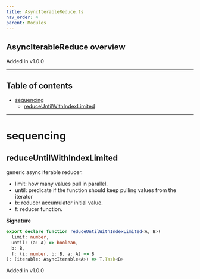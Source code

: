 ```yaml
---
title: AsyncIterableReduce.ts
nav_order: 4
parent: Modules
---
```


## AsyncIterableReduce overview

Added in v1.0.0

---

<h2 class="text-delta">Table of contents</h2>

- [sequencing](#sequencing)
  - [reduceUntilWithIndexLimited](#reduceuntilwithindexlimited)

---

# sequencing

## reduceUntilWithIndexLimited

generic async iterable reducer.

- limit: how many values pull in parallel.
- until: predicate if the function should keep pulling values from the iterator
- b: reducer accumulator initial value.
- f: reducer function.

**Signature**

```ts
export declare function reduceUntilWithIndexLimited<A, B>(
  limit: number,
  until: (a: A) => boolean,
  b: B,
  f: (i: number, b: B, a: A) => B
): (iterable: AsyncIterable<A>) => T.Task<B>
```

Added in v1.0.0
